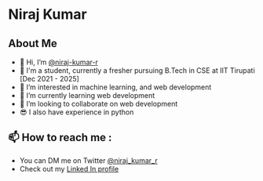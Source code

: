 # Niraj Kumar

## About Me

- 👋 Hi, I’m [@niraj-kumar-r](https://github.com/niraj-kumar-r)
- 👨 I'm a student, currently a fresher pursuing B.Tech in CSE at IIT Tirupati [Dec 2021 - 2025]
- 👀 I’m interested in machine learning, and web development
- 🌱 I’m currently learning web development
- 💞️ I’m looking to collaborate on web development
- 😎 I also have experience in python

## 📫 How to reach me :

- You can DM me on Twitter [@niraj_kumar_r](https://twitter.com/niraj_kumar_r)
- Check out my [Linked In profile](https://www.linkedin.com/in/niraj-kumar-5323b0227/)

<!---
niraj-kumar-r/niraj-kumar-r is a ✨ special ✨ repository because its `README.md` (this file) appears on your GitHub profile.
You can click the Preview link to take a look at your changes.
--->
